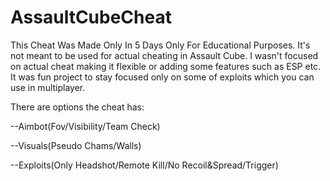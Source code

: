 # AssaultCubeCheat

This Cheat Was Made Only In 5 Days Only For Educational Purposes. 
It's not meant to be used for actual cheating in Assault Cube. I wasn't focused on actual cheat making it flexible or adding some features such as ESP etc. It was fun project to stay focused only on some of exploits which you can use in multiplayer.

There are options the cheat has:

 --Aimbot(Fov/Visibility/Team Check)
 
 --Visuals(Pseudo Chams/Walls)
 
 --Exploits(Only Headshot/Remote Kill/No Recoil&Spread/Trigger)
 
